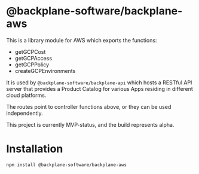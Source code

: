 # @backplane-software/backplane-aws

This is a library module for AWS which exports the functions:

- getGCPCost
- getGCPAccess
- getGCPPolicy
- createGCPEnvironments

It is used by `@backplane-software/backplane-api` which hosts a RESTful API server that provides a Product Catalog for various Apps residing in different cloud platforms.

The routes point to controller functions above, or they can be used independently.

This project is currently MVP-status, and the build represents alpha.

# Installation

`npm install @backplane-software/backplane-aws`
